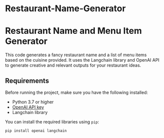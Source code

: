 # Restaurant-Name-Generator


# Restaurant Name and Menu Item Generator

This code generates a fancy restaurant name and a list of menu items based on the cuisine provided. It uses the Langchain library and OpenAI API to generate creative and relevant outputs for your restaurant ideas.

## Requirements

Before running the project, make sure you have the following installed:

- Python 3.7 or higher
- [OpenAI API key](https://beta.openai.com/signup/)
- Langchain library

You can install the required libraries using `pip`:

```bash
pip install openai langchain
